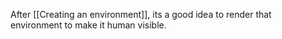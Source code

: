 
After [[Creating an environment]], its a good idea to render that environment to make it human visible.